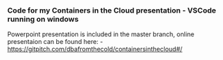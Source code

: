 ### Code for my Containers in the Cloud presentation - VSCode running on windows

Powerpoint presentation is included in the master branch, online presentaion can be found here: -
<br>
https://gitpitch.com/dbafromthecold/containersinthecloud#/
